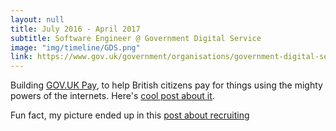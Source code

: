 ```yaml
---
layout: null
title: July 2016 - April 2017
subtitle: Software Engineer @ Government Digital Service
image: "img/timeline/GDS.png"
link: https://www.gov.uk/government/organisations/government-digital-service
---
```

Building [GOV.UK Pay](https://www.payments.service.gov.uk/), to help British citizens pay for things using the mighty powers of the internets.
Here's [cool post about it](https://gds.blog.gov.uk/2015/07/23/making-payments-more-convenient-and-efficient/).

Fun fact, my picture ended up in this [post about recruiting](https://gds.blog.gov.uk/2017/03/02/in-tech-and-talented-the-governments-digital-transformation-needs-you/)

